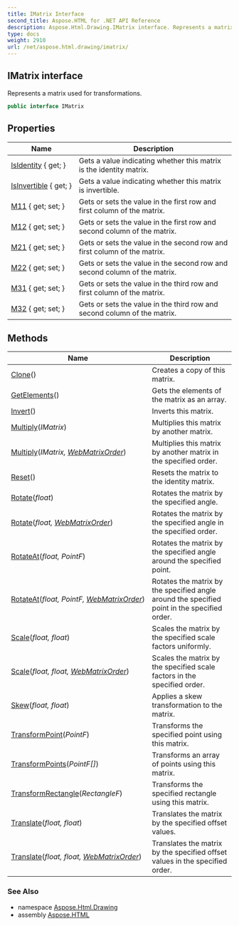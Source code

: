 ```yaml
---
title: IMatrix Interface
second_title: Aspose.HTML for .NET API Reference
description: Aspose.Html.Drawing.IMatrix interface. Represents a matrix used for transformations
type: docs
weight: 2910
url: /net/aspose.html.drawing/imatrix/
---
```

## IMatrix interface

Represents a matrix used for transformations.

```csharp
public interface IMatrix
```

## Properties

| Name | Description |
| --- | --- |
| [IsIdentity](../../aspose.html.drawing/imatrix/isidentity/) { get; } | Gets a value indicating whether this matrix is the identity matrix. |
| [IsInvertible](../../aspose.html.drawing/imatrix/isinvertible/) { get; } | Gets a value indicating whether this matrix is invertible. |
| [M11](../../aspose.html.drawing/imatrix/m11/) { get; set; } | Gets or sets the value in the first row and first column of the matrix. |
| [M12](../../aspose.html.drawing/imatrix/m12/) { get; set; } | Gets or sets the value in the first row and second column of the matrix. |
| [M21](../../aspose.html.drawing/imatrix/m21/) { get; set; } | Gets or sets the value in the second row and first column of the matrix. |
| [M22](../../aspose.html.drawing/imatrix/m22/) { get; set; } | Gets or sets the value in the second row and second column of the matrix. |
| [M31](../../aspose.html.drawing/imatrix/m31/) { get; set; } | Gets or sets the value in the third row and first column of the matrix. |
| [M32](../../aspose.html.drawing/imatrix/m32/) { get; set; } | Gets or sets the value in the third row and second column of the matrix. |

## Methods

| Name | Description |
| --- | --- |
| [Clone](../../aspose.html.drawing/imatrix/clone/)() | Creates a copy of this matrix. |
| [GetElements](../../aspose.html.drawing/imatrix/getelements/)() | Gets the elements of the matrix as an array. |
| [Invert](../../aspose.html.drawing/imatrix/invert/)() | Inverts this matrix. |
| [Multiply](../../aspose.html.drawing/imatrix/multiply/#multiply)(*IMatrix*) | Multiplies this matrix by another matrix. |
| [Multiply](../../aspose.html.drawing/imatrix/multiply/#multiply_1)(*IMatrix, [WebMatrixOrder](../webmatrixorder/)*) | Multiplies this matrix by another matrix in the specified order. |
| [Reset](../../aspose.html.drawing/imatrix/reset/)() | Resets the matrix to the identity matrix. |
| [Rotate](../../aspose.html.drawing/imatrix/rotate/#rotate)(*float*) | Rotates the matrix by the specified angle. |
| [Rotate](../../aspose.html.drawing/imatrix/rotate/#rotate_1)(*float, [WebMatrixOrder](../webmatrixorder/)*) | Rotates the matrix by the specified angle in the specified order. |
| [RotateAt](../../aspose.html.drawing/imatrix/rotateat/#rotateat)(*float, PointF*) | Rotates the matrix by the specified angle around the specified point. |
| [RotateAt](../../aspose.html.drawing/imatrix/rotateat/#rotateat_1)(*float, PointF, [WebMatrixOrder](../webmatrixorder/)*) | Rotates the matrix by the specified angle around the specified point in the specified order. |
| [Scale](../../aspose.html.drawing/imatrix/scale/#scale)(*float, float*) | Scales the matrix by the specified scale factors uniformly. |
| [Scale](../../aspose.html.drawing/imatrix/scale/#scale_1)(*float, float, [WebMatrixOrder](../webmatrixorder/)*) | Scales the matrix by the specified scale factors in the specified order. |
| [Skew](../../aspose.html.drawing/imatrix/skew/)(*float, float*) | Applies a skew transformation to the matrix. |
| [TransformPoint](../../aspose.html.drawing/imatrix/transformpoint/)(*PointF*) | Transforms the specified point using this matrix. |
| [TransformPoints](../../aspose.html.drawing/imatrix/transformpoints/)(*PointF[]*) | Transforms an array of points using this matrix. |
| [TransformRectangle](../../aspose.html.drawing/imatrix/transformrectangle/)(*RectangleF*) | Transforms the specified rectangle using this matrix. |
| [Translate](../../aspose.html.drawing/imatrix/translate/#translate)(*float, float*) | Translates the matrix by the specified offset values. |
| [Translate](../../aspose.html.drawing/imatrix/translate/#translate_1)(*float, float, [WebMatrixOrder](../webmatrixorder/)*) | Translates the matrix by the specified offset values in the specified order. |

### See Also

* namespace [Aspose.Html.Drawing](../../aspose.html.drawing/)
* assembly [Aspose.HTML](../../)
